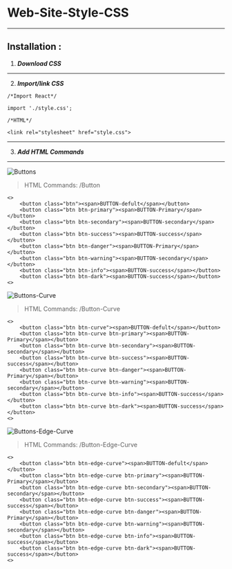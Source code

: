 # Web-Site-Style-CSS
------------------

## Installation :

1. ***Download CSS***
------------------

2. ***Import/link CSS***

```
/*Import React*/

import './style.css';

/*HTML*/

<link rel="stylesheet" href="style.css">
```
------------------

3. ***Add HTML Commands***
------------------

![Buttons](https://user-images.githubusercontent.com/46102435/132737911-1a296d21-c193-414d-b61b-73481d198ee1.PNG)

> HTML Commands: /Button

```
<>
	<button class="btn"><span>BUTTON-defult</span></button>
	<button class="btn btn-primary"><span>BUTTON-Primary</span></button>
	<button class="btn btn-secondary"><span>BUTTON-secondary</span></button>
	<button class="btn btn-success"><span>BUTTON-success</span></button>
	<button class="btn btn-danger"><span>BUTTON-Primary</span></button>
	<button class="btn btn-warning"><span>BUTTON-secondary</span></button>
	<button class="btn btn-info"><span>BUTTON-success</span></button>
	<button class="btn btn-dark"><span>BUTTON-success</span></button>
<>
```

![Buttons-Curve](https://user-images.githubusercontent.com/46102435/132737915-1ada018b-4bbc-4c20-a810-f481590ad68d.PNG)

> HTML Commands: /Button-Curve
```
<>
	<button class="btn btn-curve"><span>BUTTON-defult</span></button>
	<button class="btn btn-curve btn-primary"><span>BUTTON-Primary</span></button>
	<button class="btn btn-curve btn-secondary"><span>BUTTON-secondary</span></button>
	<button class="btn btn-curve btn-success"><span>BUTTON-success</span></button>
	<button class="btn btn-curve btn-danger"><span>BUTTON-Primary</span></button>
	<button class="btn btn-curve btn-warning"><span>BUTTON-secondary</span></button>
	<button class="btn btn-curve btn-info"><span>BUTTON-success</span></button>
	<button class="btn btn-curve btn-dark"><span>BUTTON-success</span></button>
<>
```

![Buttons-Edge-Curve](https://user-images.githubusercontent.com/46102435/132737920-42747251-dca2-4026-92c9-9caf3833cb60.PNG)

> HTML Commands: /Button-Edge-Curve
```
<>
	<button class="btn btn-edge-curve"><span>BUTTON-defult</span></button>
	<button class="btn btn-edge-curve btn-primary"><span>BUTTON-Primary</span></button>
	<button class="btn btn-edge-curve btn-secondary"><span>BUTTON-secondary</span></button>
	<button class="btn btn-edge-curve btn-success"><span>BUTTON-success</span></button>
	<button class="btn btn-edge-curve btn-danger"><span>BUTTON-Primary</span></button>
	<button class="btn btn-edge-curve btn-warning"><span>BUTTON-secondary</span></button>
	<button class="btn btn-edge-curve btn-info"><span>BUTTON-success</span></button>
	<button class="btn btn-edge-curve btn-dark"><span>BUTTON-success</span></button>
<>
```